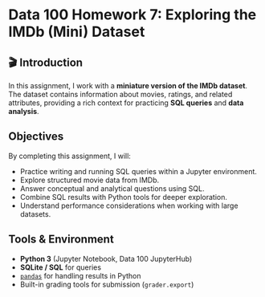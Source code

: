 # Data 100 Homework 7: Exploring the IMDb (Mini) Dataset

## 🎬 Introduction
In this assignment, I work with a **miniature version of the IMDb dataset**. The dataset contains information about movies, ratings, and related attributes, providing a rich context for practicing **SQL queries** and **data analysis**.  

## Objectives
By completing this assignment, I will:
- Practice writing and running SQL queries within a Jupyter environment.  
- Explore structured movie data from IMDb.  
- Answer conceptual and analytical questions using SQL.  
- Combine SQL results with Python tools for deeper exploration.  
- Understand performance considerations when working with large datasets.  

## Tools & Environment
- **Python 3** (Jupyter Notebook, Data 100 JupyterHub)  
- **SQLite / SQL** for queries  
- [`pandas`](https://pandas.pydata.org/) for handling results in Python  
- Built-in grading tools for submission (`grader.export`)  
